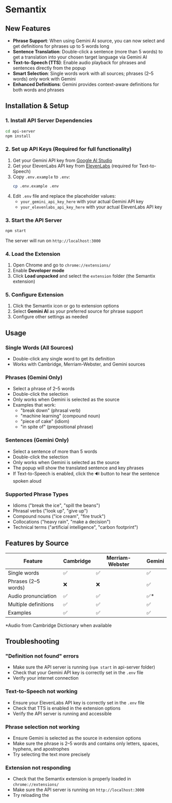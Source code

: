 # Semantix

## New Features
- **Phrase Support**: When using Gemini AI source, you can now select and get definitions for phrases up to 5 words long  
- **Sentence Translation**: Double-click a sentence (more than 5 words) to get a translation into your chosen target language via Gemini AI  
- **Text-to-Speech (TTS)**: Enable audio playback for phrases and sentences directly from the popup  
- **Smart Selection**: Single words work with all sources; phrases (2–5 words) only work with Gemini  
- **Enhanced Definitions**: Gemini provides context-aware definitions for both words and phrases  

## Installation & Setup

### 1. Install API Server Dependencies
```bash
cd api-server
npm install
```

### 2. Set up API Keys (Required for full functionality)
1. Get your Gemini API key from [Google AI Studio](https://aistudio.google.com/app/apikey)  
2. Get your ElevenLabs API key from [ElevenLabs](https://elevenlabs.io/speech-synthesis) (required for Text-to-Speech)
3. Copy `.env.example` to `.env`:
   ```bash
   cp .env.example .env
   ```
4. Edit `.env` file and replace the placeholder values:
   - `your_gemini_api_key_here` with your actual Gemini API key
   - `your_elevenlabs_api_key_here` with your actual ElevenLabs API key

### 3. Start the API Server
```bash
npm start
```
The server will run on `http://localhost:3000`

### 4. Load the Extension
1. Open Chrome and go to `chrome://extensions/`  
2. Enable **Developer mode**  
3. Click **Load unpacked** and select the `extension` folder (the Semantix extension)

### 5. Configure Extension
1. Click the Semantix icon or go to extension options  
2. Select **Gemini AI** as your preferred source for phrase support  
3. Configure other settings as needed  

## Usage

### Single Words (All Sources)
- Double-click any single word to get its definition  
- Works with Cambridge, Merriam-Webster, and Gemini sources

### Phrases (Gemini Only)
- Select a phrase of 2–5 words  
- Double-click the selection  
- Only works when Gemini is selected as the source  
- Examples that work:
  - "break down" (phrasal verb)  
  - "machine learning" (compound noun)  
  - "piece of cake" (idiom)  
  - "in spite of" (prepositional phrase)

### Sentences (Gemini Only)
- Select a sentence of more than 5 words  
- Double-click the selection  
- Only works when Gemini is selected as the source  
- The popup will show the translated sentence and key phrases  
- If Text-to-Speech is enabled, click the 🔊 button to hear the sentence spoken aloud

### Supported Phrase Types
- Idioms ("break the ice", "spill the beans")  
- Phrasal verbs ("look up", "give up")  
- Compound nouns ("ice cream", "fire truck")  
- Collocations ("heavy rain", "make a decision")  
- Technical terms ("artificial intelligence", "carbon footprint")

## Features by Source

| Feature                | Cambridge | Merriam-Webster | Gemini |
|------------------------|-----------|-----------------|--------|
| Single words           | ✅        | ✅              | ✅     |
| Phrases (2–5 words)    | ❌        | ❌              | ✅     |
| Audio pronunciation    | ✅        | ✅              | ✅*    |
| Multiple definitions   | ✅        | ✅              | ✅     |
| Examples               | ✅        | ✅              | ✅     |

*Audio from Cambridge Dictionary when available

## Troubleshooting

### "Definition not found" errors
- Make sure the API server is running (`npm start` in api-server folder)  
- Check that your Gemini API key is correctly set in the `.env` file  
- Verify your internet connection

### Text-to-Speech not working
- Ensure your ElevenLabs API key is correctly set in the `.env` file
- Check that TTS is enabled in the extension options
- Verify the API server is running and accessible

### Phrase selection not working
- Ensure Gemini is selected as the source in extension options  
- Make sure the phrase is 2–5 words and contains only letters, spaces, hyphens, and apostrophes  
- Try selecting the text more precisely

### Extension not responding
- Check that the Semantix extension is properly loaded in `chrome://extensions/`  
- Make sure the API server is running on `http://localhost:3000`  
- Try reloading the